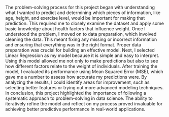 The problem-solving process for this project began with understanding what I wanted to predict and determining which pieces of information, like age, height, and exercise level, would be important for making that prediction. This required me to closely examine the dataset and apply some basic knowledge about health factors that influence weight. Once I understood the problem, I moved on to data preparation, which involved cleaning the data. This meant fixing any missing or incorrect information and ensuring that everything was in the right format. Proper data preparation was crucial for building an effective model.
Next, I selected Linear Regression as my model because it is simple and easy to interpret. Using this model allowed me not only to make predictions but also to see how different factors relate to the weight of individuals. After training the model, I evaluated its performance using Mean Squared Error (MSE), which gave me a number to assess how accurate my predictions were. By analyzing the results, I could identify areas for improvement, such as selecting better features or trying out more advanced modeling techniques.
In conclusion, this project highlighted the importance of following a systematic approach to problem-solving in data science. The ability to iteratively refine the model and reflect on my process proved invaluable for achieving better predictive performance in real-world applications.
